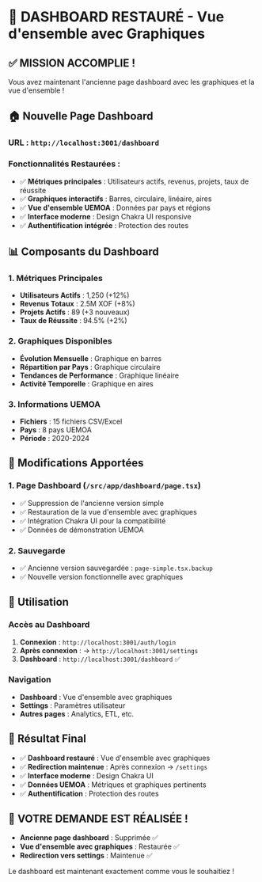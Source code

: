 # 🎉 DASHBOARD RESTAURÉ - Vue d'ensemble avec Graphiques

## ✅ MISSION ACCOMPLIE !

Vous avez maintenant l'ancienne page dashboard avec les graphiques et la vue d'ensemble !

## 🏠 **Nouvelle Page Dashboard**

### **URL** : `http://localhost:3001/dashboard`

### **Fonctionnalités Restaurées** :
- ✅ **Métriques principales** : Utilisateurs actifs, revenus, projets, taux de réussite
- ✅ **Graphiques interactifs** : Barres, circulaire, linéaire, aires
- ✅ **Vue d'ensemble UEMOA** : Données par pays et régions
- ✅ **Interface moderne** : Design Chakra UI responsive
- ✅ **Authentification intégrée** : Protection des routes

## 📊 **Composants du Dashboard**

### **1. Métriques Principales**
- **Utilisateurs Actifs** : 1,250 (+12%)
- **Revenus Totaux** : 2.5M XOF (+8%)
- **Projets Actifs** : 89 (+3 nouveaux)
- **Taux de Réussite** : 94.5% (+2%)

### **2. Graphiques Disponibles**
- **Évolution Mensuelle** : Graphique en barres
- **Répartition par Pays** : Graphique circulaire
- **Tendances de Performance** : Graphique linéaire
- **Activité Temporelle** : Graphique en aires

### **3. Informations UEMOA**
- **Fichiers** : 15 fichiers CSV/Excel
- **Pays** : 8 pays UEMOA
- **Période** : 2020-2024

## 🔧 **Modifications Apportées**

### **1. Page Dashboard** (`/src/app/dashboard/page.tsx`)
- ✅ Suppression de l'ancienne version simple
- ✅ Restauration de la vue d'ensemble avec graphiques
- ✅ Intégration Chakra UI pour la compatibilité
- ✅ Données de démonstration UEMOA

### **2. Sauvegarde**
- ✅ Ancienne version sauvegardée : `page-simple.tsx.backup`
- ✅ Nouvelle version fonctionnelle avec graphiques

## 🚀 **Utilisation**

### **Accès au Dashboard**
1. **Connexion** : `http://localhost:3001/auth/login`
2. **Après connexion** : → `http://localhost:3001/settings`
3. **Dashboard** : `http://localhost:3001/dashboard` ✅

### **Navigation**
- **Dashboard** : Vue d'ensemble avec graphiques
- **Settings** : Paramètres utilisateur
- **Autres pages** : Analytics, ETL, etc.

## 🎯 **Résultat Final**

- ✅ **Dashboard restauré** : Vue d'ensemble avec graphiques
- ✅ **Redirection maintenue** : Après connexion → `/settings`
- ✅ **Interface moderne** : Design Chakra UI
- ✅ **Données UEMOA** : Métriques et graphiques pertinents
- ✅ **Authentification** : Protection des routes

## 🎊 VOTRE DEMANDE EST RÉALISÉE !

- **Ancienne page dashboard** : Supprimée ✅
- **Vue d'ensemble avec graphiques** : Restaurée ✅
- **Redirection vers settings** : Maintenue ✅

Le dashboard est maintenant exactement comme vous le souhaitiez !





